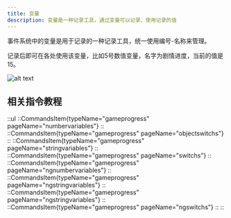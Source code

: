 ```yaml
---
title: 变量
description: 变量是一种记录工具，通过变量可以记录、使用记录的值
---
```


事件系统中的变量是用于记录的一种记录工具，统一使用编号-名称来管理。

记录后即可在各处使用该变量，比如5号数值变量，名字为剧情进度，当前的值是15。

![alt text](https://assbak.gcw.wiki/gcw/image/zh_hans/getting-started/15.event/2.variables/image.png)

## 相关指令教程

::ul
  ::CommandsItem{typeName="gameprogress" pageName="numbervariables"}
  ::
  ::CommandsItem{typeName="gameprogress" pageName="objectswitchs"}
  ::
  ::CommandsItem{typeName="gameprogress" pageName="stringvariables"}
  ::
  ::CommandsItem{typeName="gameprogress" pageName="switchs"}
  ::
  ::CommandsItem{typeName="gameprogress" pageName="ngnumbervariables"}
  ::
  ::CommandsItem{typeName="gameprogress" pageName="ngstringvariables"}
  ::
  ::CommandsItem{typeName="gameprogress" pageName="ngstringvariables"}
  ::
  ::CommandsItem{typeName="gameprogress" pageName="ngswitchs"}
  ::
::
